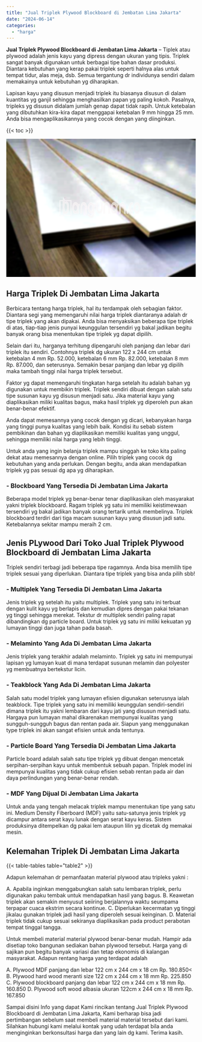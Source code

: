 ```yaml
---
title: "Jual Triplek Plywood Blockboard di Jembatan Lima Jakarta"
date: "2024-06-14"
categories: 
  - "harga"
---
```


**Jual Triplek Plywood Blockboard di Jembatan Lima Jakarta** – Tiplek atau plywood adalah jenis kayu yang dipress dengan ukuran yang tipis. Triplek sangat banyak digunakan untuk berbagai tipe bahan dasar produksi. Diantara kebutuhan yang kerap pakai triplek seperti halnya alas untuk tempat tidur, alas meja, dsb. Semua tergantung dr individunya sendiri dalam memakainya untuk kebutuhan yg diharapkan.

Lapisan kayu yang disusun menjadi triplek itu biasanya disusun di dalam kuantitas yg ganjil sehingga menghasilkan papan yg paling kokoh. Pasalnya, tripleks yg disusun didalam jumlah genap dapat tidak rapih. Untuk ketebalan yang dibutuhkan kira-kira dapat menggapai ketebalan 9 mm hingga 25 mm. Anda bisa mengaplikasikannya yang cocok dengan yang diinginkan.

{{< toc >}}

![Jual Triplek Plywood Blockboard di Jembatan Lima Jakarta](/images/jual-triplek-murah-26.png)

## Harga Triplek Di Jembatan Lima Jakarta

Berbicara tentang harga triplek, hal itu terdampak oleh sebagian faktor. Diantara segi yang memengaruhi nilai harga triplek diantaranya adalah dr tipe triplek yang akan dipakai. Anda bisa menyaksikan beberapa tipe triplek di atas, tiap-tiap jenis punyai keunggulan tersendiri yg bakal jadikan begitu banyak orang bisa menentukan tipe triplek yg dapat dipilih.

Selain dari itu, harganya terhitung dipengaruhi oleh panjang dan lebar dari triplek itu sendiri. Contohnya triplek dg ukuran 122 x 244 cm untuk ketebalan 4 mm Rp. 52.000, ketebalan 6 mm Rp. 82.000, ketebalan 8 mm Rp. 87.000, dan seterusnya. Semakin besar panjang dan lebar yg dipilih maka tambah tinggi nilai harga triplek tersebut.

Faktor yg dapat memengaruhi tingkatan harga setelah itu adalah bahan yg digunakan untuk membikin triplek. Triplek sendiri dibuat dengan salah satu tipe susunan kayu yg disusun menjadi satu. Jika material kayu yang diaplikasikan miliki kualitas bagus, maka hasil triplek yg diperoleh pun akan benar-benar efektif.

Anda dapat memesannya yang cocok dengan yg dicari, kebanyakan harga yang tinggi punya kualitas yang lebih baik. Kondisi itu sebab sistem pembikinan dan bahan yg diaplikasikan memiliki kualitas yang unggul, sehingga memiliki nilai harga yang lebih tinggi.

Untuk anda yang ingin belanja triplek mampu singgah ke toko kita paling dekat atau memesannya dengan online. Pilih triplek yang cocok dg kebutuhan yang anda perlukan. Dengan begitu, anda akan mendapatkan triplek yg pas sesuai dg apa yg diharapkan.

### \- Blockboard Yang Tersedia Di Jembatan Lima Jakarta

Beberapa model triplek yg benar-benar tenar diaplikasikan oleh masyarakat yakni triplek blockboard. Ragam triplek yg satu ini memiliki keistimewaan tersendiri yg bakal jadikan banyak orang tertarik untuk membelinya. Triplek blockboard terdiri dari tiga macam susunan kayu yang disusun jadi satu. Ketebalannya sekitar mampu meraih 2 cm.

## Jenis PLywood Dari Toko Jual Triplek Plywood Blockboard di Jembatan Lima Jakarta

Triplek sendiri terbagi jadi beberapa tipe ragamnya. Anda bisa memilih tipe triplek sesuai yang diperlukan. Diantara tipe triplek yang bisa anda pilih sbb!

### \- Multiplek Yang Tersedia Di Jembatan Lima Jakarta

Jenis triplek yg setelah itu yaitu multiplek. Triplek yang satu ini terbuat dengan kulit kayu yg berlapis dan kemudian dipres dengan pakai tekanan yg tinggi sehingga merekat. Tekstur dr multiplek sendiri paling rapat dibandingkan dg particle board. Untuk triplek yg satu ini miliki kekuatan yg lumayan tinggi dan juga tahan pada basah.

### \- Melaminto Yang Ada Di Jembatan Lima Jakarta

Jenis triplek yang terakhir adalah melaminto. Triplek yg satu ini mempunyai lapisan yg lumayan kuat di mana terdapat susunan melamin dan polyester yg membuatnya bertekstur licin.

### \- Teakblock Yang Ada Di Jembatan Lima Jakarta

Salah satu model triplek yang lumayan efisien digunakan seterusnya ialah teakblock. Tipe triplek yang satu ini memiliki keunggulan sendiri-sendiri dimana triplek itu yakni lembaran dari kayu jati yang disusun menjadi satu. Hargaya pun lumayan mahal dikarenakan mempunyai kualitas yang sungguh-sungguh bagus dan rentan pada air. Siapun yang menggunakan type triplek ini akan sangat efisien untuk anda tentunya.

### \- Particle Board Yang Tersedia Di Jembatan Lima Jakarta

Particle board adalah salah satu tipe triplek yg dibuat dengan mencetak serpihan-serpihan kayu untuk membentuk sebuah papan. Triplek model ini mempunyai kualitas yang tidak cukup efisien sebab rentan pada air dan daya perlindungan yang benar-benar rendah.

### \- MDF Yang Dijual Di Jembatan Lima Jakarta

Untuk anda yang tengah melacak triplek mampu menentukan tipe yang satu ini. Medium Density Fiberboard (MDF) yaitu satu-satunya jenis triplek yg dicampur antara serat kayu lunak dengan serat kayu keras. Sistem produksinya ditempelkan dg pakai lem ataupun lilin yg dicetak dg memakai mesin.

## Kelemahan Triplek Di Jembatan Lima Jakarta

{{< table-tables table="table2" >}}

Adapun kelemahan dr pemanfaatan material plywood atau tripleks yakni :

A. Apabila inginkan menggabungkan salah satu lembaran triplek, perlu digunakan paku tembak untuk mendapatkan hasil yang bagus. B. Keawetan triplek akan semakin menyusut seiiring berjalannya waktu seumpama terpapar cuaca ekstrim secara kontinue. C. Diperlukan kecermatan yg tinggi jikalau gunakan triplek jadi hasil yang diperoleh sesuai keinginan. D. Material triplek tidak cukup sesuai sekiranya diaplikasikan pada product perabotan tempat tinggal tangga.

Untuk membeli material material plywood benar-benar mudah. Hampir ada disetiap toko bangunan sediakan bahan plywood tersebut. Harga yang di sajikan pun begitu banyak variasi dan tetap ekonomis di kalangan masyarakat. Adapun rentang harga yang terdapat adalah

A. Plywood MDF panjang dan lebar 122 cm x 244 cm x 18 cm Rp. 180.850< B. Plywood hard wood meranti size 122 cm x 244 cm x 18 mm Rp. 225.850 C. Plywood blockboard panjang dan lebar 122 cm x 244 cm x 18 mm Rp. 160.850 D. Plywood soft wood albasia ukuran 122cm x 244 cm x 18 mm Rp. 167.850

Sampai disini Info yang dapat Kami rincikan tentang Jual Triplek Plywood Blockboard di Jembatan Lima Jakarta, Kami berharap bisa jadi pertimbangan sebelum saat membeli material material tersebut dari kami. Silahkan hubungi kami melalui kontak yang udah terdapat bila anda menginginkan berkonsultasi harga dan yang lain dg kami. Terima kasih.

